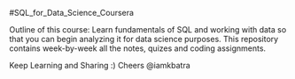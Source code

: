 #SQL_for_Data_Science_Coursera

Outline of this course: Learn fundamentals of SQL and working with data so that you can begin analyzing it for data science purposes. This repository contains week-by-week all the notes, quizes and coding assignments.

Keep Learning and Sharing :) Cheers @iamkbatra



